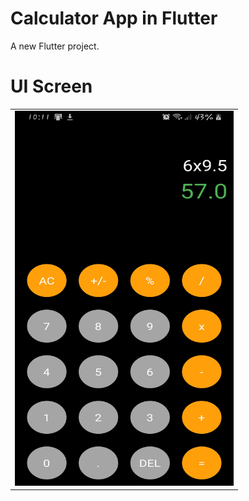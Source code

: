 # Calculator App in Flutter
A new Flutter project.

# UI Screen 
		
 <table width="200">
	<tr>
    		<td align='center'>
        		<img src="https://github.com/thenumanahmed/flutter_calculator/blob/main/Calculator_UI.jpg" width="350" height="600">
    		</td>
	</tr>
</table>
